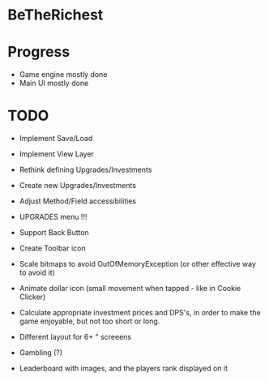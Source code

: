# BeTheRichest

# Progress
* Game engine mostly done
* Main UI mostly done

# TODO
* Implement Save/Load
* Implement View Layer
* Rethink defining Upgrades/Investments
* Create new Upgrades/Investments
* Adjust Method/Field accessibilities

* UPGRADES menu !!! 
* Support Back Button
* Create Toolbar icon
* Scale bitmaps to avoid OutOfMemoryException (or other effective way to avoid it)
* Animate dollar icon (small movement when tapped - like in Cookie Clicker)
* Calculate appropriate investment prices and DPS's, in order to make the game enjoyable, but not too short or long.
* Different layout for 6+ " screeens
* Gambling (?)
* Leaderboard with images, and the players rank displayed on it

